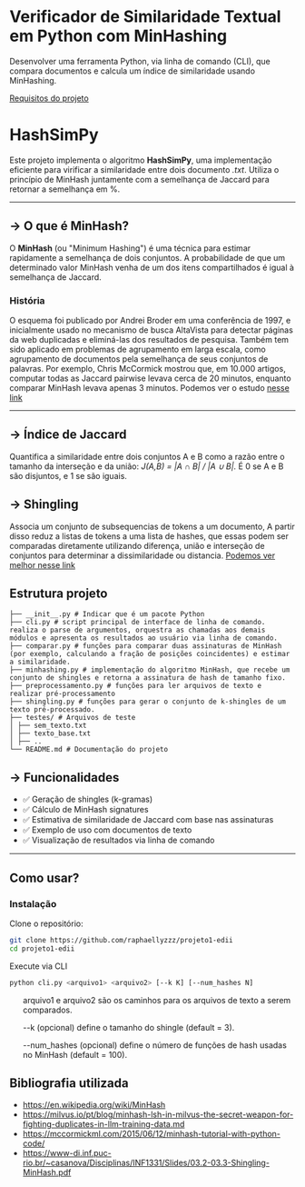 # Verificador de Similaridade Textual em Python com MinHashing
Desenvolver uma ferramenta Python, via linha de comando (CLI), que compara documentos e calcula um índice de similaridade usando MinHashing.

<a href="https://github.com/tiagopessoalima/ED2/blob/main/Semana_10_(ED2).pdf">Requisitos do projeto</a>

# HashSimPy

Este projeto implementa o algoritmo **HashSimPy**, uma implementação eficiente para virificar a similaridade entre dois documento <i>.txt</i>. Utiliza o princípio de MinHash juntamente com a semelhança de Jaccard para retornar a semelhança em %.

---

## -> O que é MinHash?

O **MinHash** (ou "Minimum Hashing") é uma técnica para estimar rapidamente a semelhança de dois conjuntos. A probabilidade de que um determinado valor MinHash venha de um dos itens compartilhados é igual à semelhança de Jaccard.

### História

O esquema foi publicado por Andrei Broder em uma conferência de 1997, e inicialmente usado no mecanismo de busca AltaVista para detectar páginas da web duplicadas e eliminá-las dos resultados de pesquisa. Também tem sido aplicado em problemas de agrupamento em larga escala, como agrupamento de documentos pela semelhança de seus conjuntos de palavras.
Por exemplo, Chris McCormick mostrou que, em 10.000 artigos, computar todas as Jaccard pairwise levava cerca de 20 minutos, enquanto comparar MinHash levava apenas 3 minutos. Podemos ver o estudo <a href="https://github.com/chrisjmccormick/MinHash">nesse link</a>

---

## -> Índice de Jaccard
Quantifica a similaridade entre dois conjuntos A e B como a razão entre o tamanho da interseção e da união: <i>J(A,B) = |A ∩ B| / |A ∪ B|.</i> É 0 se A e B são disjuntos, e 1 se são iguais.

## -> Shingling
Associa um conjunto de subsequencias de tokens a um documento, A partir disso reduz a listas de tokens a uma lista de hashes, que essas podem ser comparadas diretamente utilizando diferença, união e interseção de conjuntos para determinar a dissimilaridade ou distancia. <a href="https://www.cos.ufrj.br/uploadfile/publicacao/2929.pdf#:~:text=Jaccard%20,%282.2">Podemos ver melhor nesse link</a>

## Estrutura projeto

```plaintext
├── __init__.py # Indicar que é um pacote Python
├── cli.py # script principal de interface de linha de comando. realiza o parse de argumentos, orquestra as chamadas aos demais módulos e apresenta os resultados ao usuário via linha de comando.
├── comparar.py # funções para comparar duas assinaturas de MinHash (por exemplo, calculando a fração de posições coincidentes) e estimar a similaridade.
├── minhashing.py # implementação do algoritmo MinHash, que recebe um conjunto de shingles e retorna a assinatura de hash de tamanho fixo.
├── preprocessamento.py # funções para ler arquivos de texto e realizar pré-processamento
├── shingling.py # funções para gerar o conjunto de k-shingles de um texto pré-processado.
├── testes/ # Arquivos de teste
│ ├── sem_texto.txt
│ ├── texto_base.txt
│ ├── ..
└── README.md # Documentação do projeto
```

## -> Funcionalidades

- ✅ Geração de shingles (k-gramas)
- ✅ Cálculo de MinHash signatures
- ✅ Estimativa de similaridade de Jaccard com base nas assinaturas
- ✅ Exemplo de uso com documentos de texto
- ✅ Visualização de resultados via linha de comando

---

## Como usar?

### Instalação

Clone o repositório:

```bash
git clone https://github.com/raphaellyzzz/projeto1-edii
cd projeto1-edii
```

Execute via CLI

```bash
python cli.py <arquivo1> <arquivo2> [--k K] [--num_hashes N]
```
<ul>arquivo1 e arquivo2 são os caminhos para os arquivos de texto a serem comparados.</ul>
<ul>--k (opcional) define o tamanho do shingle (default = 3).</ul>
<ul>--num_hashes (opcional) define o número de funções de hash usadas no MinHash (default = 100).</ul>

## Bibliografia utilizada
- https://en.wikipedia.org/wiki/MinHash
- https://milvus.io/pt/blog/minhash-lsh-in-milvus-the-secret-weapon-for-fighting-duplicates-in-llm-training-data.md
- https://mccormickml.com/2015/06/12/minhash-tutorial-with-python-code/
- https://www-di.inf.puc-rio.br/~casanova/Disciplinas/INF1331/Slides/03.2-03.3-Shingling-MinHash.pdf
